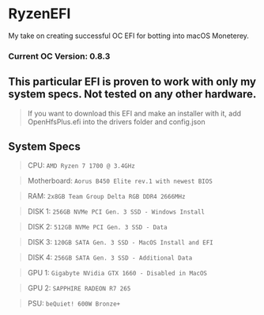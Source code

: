 # RyzenEFI
My take on creating successful OC EFI for botting into macOS Moneterey.

### Current OC Version: 0.8.3

## This particular EFI is proven to work with only my system specs. Not tested on any other hardware.
> If you want to download this EFI and make an installer with it, add OpenHfsPlus.efi into the drivers folder and config.json

## System Specs
> CPU: `AMD Ryzen 7 1700 @ 3.4GHz`

> Motherboard: `Aorus B450 Elite rev.1 with newest BIOS`

> RAM: `2x8GB Team Group Delta RGB DDR4 2666MHz`

> DISK 1: `256GB NVMe PCI Gen. 3 SSD - Windows Install`

> DISK 2: `512GB NVMe PCI Gen. 3 SSD - Data`

> DISK 3: `120GB SATA Gen. 3 SSD - MacOS Install and EFI`

> DISK 4: `256GB SATA Gen. 3 SSD - Additional Data`

> GPU 1: `Gigabyte NVidia GTX 1660 - Disabled in MacOS`

> GPU 2: `SAPPHIRE RADEON R7 265`

> PSU: `beQuiet! 600W Bronze+`

